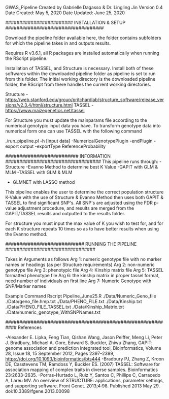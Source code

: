 GWAS_Pipeline
Created by Gabrielle Dagasso & Dr. Lingling Jin
Version 0.4
Date Created: May 5, 2020
Date Updated: June 25, 2020

######################## INSTALLATION & SETUP ###################################

Download the pipeline folder available here, the folder contains subfolders for which the pipeline takes in and outputs results. 

Requires R v3.6.1, all R packages are installed automatically when running the RScript pipeline. 

Installation of TASSEL, and Structure is necessary. Install both of these softwares within the downloaded pipeline folder as pipeline is set to run from this folder. The initial working directory is the downloaded pipeline folder, the RScript from there handles the current working directories. 

Structure - https://web.stanford.edu/group/pritchardlab/structure_software/release_versions/v2.3.4/html/structure.html
TASSEL - https://www.maizegenetics.net/tassel

For Structure you must update the mainparams file according to the numerical genotypic input data you have. To transform genotype data into numerical form one can use TASSEL with the following command

./run_pipeline.pl -h [input data] -NumericalGenotypePlugin -endPlugin -export output -exportType ReferenceProbability


########################## INFORMATION ##################################
This pipeline runs through:
-Structure
-Evanno Method to determine best K Value 
-GAPIT with GLM & MLM
-TASSEL with GLM & MLM
- GLMNET with LASSO method

This pipeline enables the user to determine the correct population structure K-Value with the use of Structure & Evanno Method then uses both GAPIT & TASSEL to find significant SNP's. All SNP's are adjusted using the FDR p-value adjustment procedure, and results are merged from the GAPIT/TASSEL results and outputted to the results folder.

For structure you must input the max value of K you wish to test for, and for each K structure repeats 10 times so as to have better results when using the Evanno method.

############################ RUNNING THE PIPELINE ################################

Takes in Arguments as follows
Arg 1: numeric genotype file with no marker names or headings (as per Structure requirements)
Arg 2: non-numeric genotype file
Arg 3: phenotypic file
Arg 4: Kinship matrix file
Arg 5: TASSEL formatted phenotype file
Arg 6: the kinship matrix in proper tassel format, need number of individuals on first line
Arg 7: Numeric Genotype with SNP/Marker names


Example Command
Rscript Pipeline_June25.R ./Data/Numeric_Geno_file ./Data/geno_file.hmp.txt ./Data/PHENO_FILE.txt ./Data/Kinship.txt ./Data/PHENO_FILE_TASSEL.txt ./Data/Kinship_Matrix.txt ./Data/numeric_genotype_WithSNPNames.txt


############################################################
References

-Alexander E. Lipka, Feng Tian, Qishan Wang, Jason Peiffer, Meng Li, Peter J. Bradbury, Michael A. Gore, Edward S. Buckler, Zhiwu Zhang, GAPIT: genome association and prediction integrated tool, Bioinformatics, Volume 28, Issue 18, 15 September 2012, Pages 2397–2399, https://doi.org/10.1093/bioinformatics/bts444
-Bradbury PJ, Zhang Z, Kroon DE, Casstevens TM, Ramdoss Y, Buckler ES. (2007) TASSEL: Software for association mapping of complex traits in diverse samples. Bioinformatics 23:2633-2635.
-Porras-Hurtado L, Ruiz Y, Santos C, Phillips C, Carracedo A, Lareu MV. An overview of STRUCTURE: applications, parameter settings, and supporting software. Front Genet. 2013;4:98. Published 2013 May 29. doi:10.3389/fgene.2013.00098


